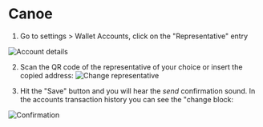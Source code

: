 # Canoe

1. Go to settings > Wallet Accounts, click on the "Representative" entry

![Account details](https://github.com/stefonarch/Change-Nano-Representative/blob/master/docs/wallets/schermata-10-14-15-21.png)

2. Scan the QR code of the  representative of your choice or insert the copied address:
![Change representative](https://github.com/stefonarch/Change-Nano-Representative/blob/master/docs/wallets/schermata-10-14-13-57.png)


3. Hit the "Save" button and you will hear the *send* confirmation sound. 
In the accounts transaction history you can see the "change block:

![Confirmation](https://github.com/stefonarch/Change-Nano-Representative/blob/master/docs/wallets/schermata-10-14-26-27.png)
